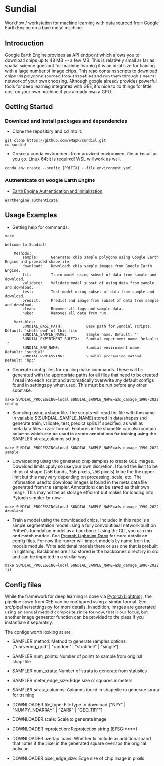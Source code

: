 # Sundial
Workflow / workstation for machine learning with data sourced from Google Earth Engine on a bare metal machine.

## Introduction

Google Earth Engine provides an API endpoint which allows you to download chips up to 48 MB +- a few MB. This is relatively small as far as spatial science goes but for machine learning it is an ideal size for training with a large number of image chips. This repo contains scripts to download chips via polygons sourced from shapefiles and run them through a neural network of your own choosing. Although google already provides powerful tools for deep learning integrated with GEE, it's nice to do things for little cost on your own machine if you already own a GPU.

## Getting Started

### Download and Install packages and dependencies

- Clone the repository and cd into it. 

```
git clone https://github.com/eMapR/sundial.git
cd sundial
```

- Create a conda environment from provided environment file or install as you go. Linux 64bit is required! WSL will work as well.

```
conda env create --prefix {PREFIX} --file environment.yaml
```

### Authenticate on Google Earth Engine

- [Earth Engine Authentication and Initialization](https://developers.google.com/earth-engine/guides/auth)

```
earthengine authenticate
```

## Usage Examples

- Getting help for commands.

```Shell
make

Welcome to Sundial!

    Methods:
        sample:      Generates chip sample polygons using Google Earth Engine and provided shapefile.
        download:    Downloads chip sample images from Google Earth Engine.
        fit:         Train model using subset of data from sample and download.
        validate:    Validate model subset of using data from sample and download.
        test:        Test model using subset of data from sample and download.
        predict:     Predict and image from subset of data from sample and download.
        clean:       Removes all logs and sample data.
        nuke:        Removes all data from run.

    Variables:
        SUNDIAL_BASE_PATH:           Base path for Sundial scripts. Default: 'shell pwd' of this file
        SUNDIAL_SAMPLE_NAME:         Sample name. Default: ''
        SUNDIAL_EXPERIMENT_SUFFIX:   Sundial experiment name. Default: ''
        SUNDIAL_ENV_NAME:            Sundial environment name. Default: 'sundial'
        SUNDIAL_PROCESSING:          Sundial processing method. Default: 'hpc'
```

- Generate config files for running make commands. These will be generated with the appropriate paths for all files that need to be created / read into each script and automatically overwrite any default configs found in settings.py when used. This must be run before any other submake.
```Shell
make SUNDIAL_PROCESSING=local SUNDIAL_SAMPLE_NAME=ads_damage_1990-2022 config
```

- Sampling using a shapefile. The scripts will read the file with the name in variable $(SUNDIAL_SAMPLE_NAME) stored in data/shapes and generate train, validate, test, predict splits if specified, as well as metadata files in zarr format. Features in the shapefile can also contain columns which can be used to create annotations for training using the SAMPLER.strata_columns setting.
```Shell
make SUNDIAL_PROCESSING=local SUNDIAL_SAMPLE_NAME=ads_damage_1990-2022 sample
```

- Downloading using the generated chip samples to create GEE images. Download limits apply so use your own discretion. I found the limit to be chips of shape (256 bands, 256 pixels, 256 pixels) to be the the upper limit but this may vary depending on processing, scale, etc. The information used to download images is found in the meta data file generated from the sampler. Annotations can be saved as their own image. This may not be as storage efficient but makes for loading into Pytorch simpler for now.
```Shell
make SUNDIAL_PROCESSING=local SUNDIAL_SAMPLE_NAME=ads_damage_1990-2022 download
```

- Train a model using the downloaded chips. Included in this repo is a simple segmentation model using a fully convolutional network built on Prithvi's foundation model as a backbone. Using the CLI, you can mix and match models. See [Pytorch Lightning Docs](https://lightning.ai/docs/pytorch/stable/cli/lightning_cli.html) for more details on config files. For now the runner will import models by name from the models module. Write additional models there or use one that is prebuilt in lightning. Backbones are also stored in the backbones directory in src and can be imported in a similar way.
```Shell
make SUNDIAL_PROCESSING=local SUNDIAL_SAMPLE_NAME=ads_damage_1990-2022 fit
```

## Config files

While the framework for deep learning is done via [Pytorch Lightning](https://lightning.ai/docs/pytorch/stable/cli/lightning_cli.html), the pipeline down from GEE can be configured using a similar format. See src/pipeline/settings.py for more details. In addition, images are generated using an annual medoid composite since for now, that is our focus, but another image generator function can be provided to the class if you instantiate it separately.

The configs worth looking at are:
  - SAMPLER.method: Method to generate samples options: ["convering_grid" | "random" | "stratified" | "single"]
  - SAMPLER.num_points: Number of points to sample from original shapefile
  - SAMPLER.num_strata: Number of strata to generate from statistics
  - SAMPLER.meter_edge_size: Edge size of squares in meters
  - SAMPLER.strata_columns: Columns found in shapefile to generate strata for training

  - DOWNLOADER.file_type: File type to download ["NPY" | "NUMPY_NDARRAY" | "ZARR" | "GEO_TIFF"]
  - DOWNLOADER.scale: Scale to generate image
  - DOWNLOADER.reprojection: Reprojection string (EPSG:****)
  - DOWNLOADER.overlap_band: Whether to include an additional band that notes if the pixel in the generated square overlaps the original polygon
  - DOWNLOADER.pixel_edge_size: Edge size of chip image in pixels
